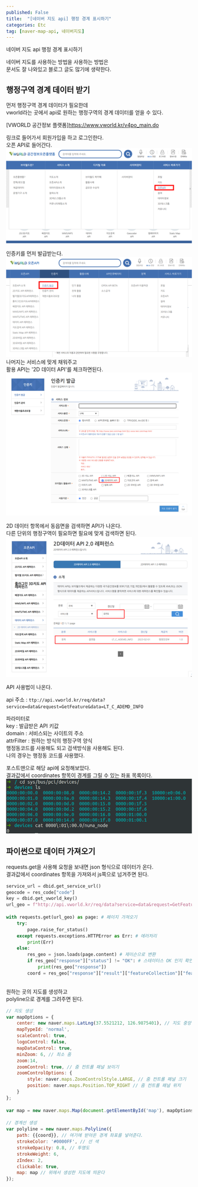 ```yaml
---
published: False
title:  "[네이버 지도 api] 행정 경계 표시하기"
categories: Etc
tag: [naver-map-api, 네이버지도]
---
```


네이버 지도 api 행정 경계 표시하기  

네이버 지도를 사용하는 방법을 사용하는 방법은  
문서도 잘 나와있고 블로그 글도 많기에 생략한다.  

## 행정구역 경계 데이터 받기

먼저 행정구역 경계 데이터가 필요한데  
vworld라는 곳에서 api로 원하는 행정구역의 경계 데이터를 얻을 수 있다.

[VWORLD 공간정보 플랫폼]<https://www.vworld.kr/v4po_main.do> 

링크로 들어가서 회원가입을 하고 로그인한다.  
오픈 API로 들어간다.  
![Image0](/images/2023-02-20-naver_map_api_0.png)  

인증키를 먼저 발급받는다.  
![Image1](/images/2023-02-20-naver_map_api_1.png)  
나머지는 서비스에 맞게 채워주고  
활용 API는 '2D 데이터 API'를 체크하면된다.  
![Image2](/images/2023-02-20-naver_map_api_2.png)   

2D 데이터 항목에서 동읍면을 검색하면 API가 나온다.  
다른 단위의 행정구역이 필요하면 필요에 맞게 검색하면 된다.  
![Image3](/images/2023-02-20-naver_map_api_3.png) 

API 사용법이 나온다.

api 주소 : ```ttp://api.vworld.kr/req/data?service=data&request=GetFeature&data=LT_C_ADEMD_INFO```  

파라미터로  
key : 발급받은 API 키값  
domain : 서비스되는 사이트의 주소  
attrFilter : 원하는 방식의 행정구역 양식  
행정동코드를 사용해도 되고 검색방식을 사용해도 된다.  
나의 경우는 행정동 코드를 사용했다.

포스트맨으로 해당 api에 요청해보았다.  
결과값에서 coordinates 항목이 경계를 그릴 수 있는 좌표 목록이다.  
![Image0](/images/2022-11-23-NUMA_0.png)  


## 파이썬으로 데이터 가져오기

requests.get을 사용해 요청을 보내면 json 형식으로 데이터가 온다.  
결과값에서 coordinates 항목을 가져와서 js쪽으로 넘겨주면 된다.    


```python
service_url = dbid.get_service_url()
geocode = res_code["code"]
key = dbid.get_vworld_key()
url_geo = f"http://api.vworld.kr/req/data?service=data&request=GetFeature&data=LT_C_ADEMD_INFO&key={key}&domain={service_url}&attrFilter=emdCd:=:{geocode}"

with requests.get(url_geo) as page: # 페이지 가져오기
    try:
        page.raise_for_status()
    except requests.exceptions.HTTPError as Err: # 에러처리
        print(Err)
    else:
        res_geo = json.loads(page.content) # 제이슨으로 변환
        if res_geo["response"]["status"] != "OK": # 스테이터스 OK 인지 확인
            print(res_geo["response"])
        coord = res_geo["response"]["result"]["featureCollection"]["features"][0]["geometry"]["coordinates"][0][0] # 경계좌표목록 : js쪽으로 넘겨준다.
        
```

원하는 곳의 지도를 생성하고  
polyline으로 경계를 그려주면 된다.  

```js
// 지도 생성
var mapOptions = {
    center: new naver.maps.LatLng(37.5521212, 126.9875401), // 지도 중앙 좌표
    mapTypeId: 'normal',
    scaleControl: true,
    logoControl: false,
    mapDataControl: true,
    minZoom: 6, // 최소 줌
    zoom:14,
    zoomControl: true, // 줌 컨트롤 패널 보이기
    zoomControlOptions: {
        style: naver.maps.ZoomControlStyle.LARGE, // 줌 컨트롤 패널 크기
        position: naver.maps.Position.TOP_RIGHT // 줌 컨트롤 패널 위치
    }
};

var map = new naver.maps.Map(document.getElementById('map'), mapOptions);

// 경계선 생성
var polyline = new naver.maps.Polyline({
    path: {{coord}}, // 여기에 받아온 경계 좌표를 넣어준다.
    strokeColor: '#0000FF', // 선 색
    strokeOpacity: 0.8, // 투명도
    strokeWeight: 6,
    zIndex: 2,
    clickable: true,
    map: map // 위에서 생성한 지도에 띄운다
});
```
